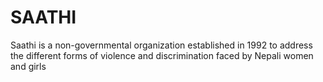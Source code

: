 # SAATHI
Saathi is a non-governmental organization established in 1992 to address the different forms of violence and discrimination faced by Nepali women and girls
